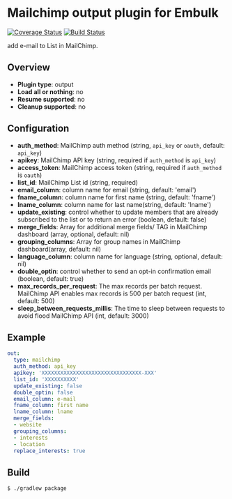 # Mailchimp output plugin for Embulk
[![Coverage Status](https://coveralls.io/repos/treasure-data/embulk-output-mailchimp/badge.svg?branch=master&service=github)](https://coveralls.io/github/treasure-data/embulk-output-mailchimp?branch=master)
[![Build Status](https://travis-ci.org/treasure-data/embulk-output-mailchimp.svg)](https://travis-ci.org/treasure-data/embulk-output-mailchimp?branch=master)

add e-mail to List in MailChimp.

## Overview

* **Plugin type**: output
* **Load all or nothing**: no
* **Resume supported**: no
* **Cleanup supported**: no

## Configuration

- **auth_method**: MailChimp auth method (string, `api_key` or `oauth`, default: `api_key`)
- **apikey**: MailChimp API key (string, required if `auth_method` is `api_key`)
- **access_token**: MailChimp access token (string, required if `auth_method` is `oauth`)
- **list_id**: MailChimp List id (string, required)
- **email_column**: column name for email (string, default: 'email')
- **fname_column**: column name for first name (string, default: 'fname')
- **lname_column**: column name for last name(string, default: 'lname')
- **update_existing**: control whether to update members that are already subscribed to the list or to return an error (boolean, default: false)
- **merge_fields**: Array for additional merge fields/ TAG in MailChimp dashboard (array, optional, default: nil)
- **grouping_columns**: Array for group names in MailChimp dashboard(array, default: nil)
- **language_column**: column name for language (string, optional, default: nil)
- **double_optin**: control whether to send an opt-in confirmation email (boolean, default: true)
- **max_records_per_request**: The max records per batch request. MailChimp API enables max records is 500 per batch request (int, default: 500)
- **sleep_between_requests_millis**: The time to sleep between requests to avoid flood MailChimp API (int, default: 3000)

## Example

```yaml
out:
  type: mailchimp
  auth_method: api_key
  apikey: 'XXXXXXXXXXXXXXXXXXXXXXXXXXXXXXXX-XXX'
  list_id: 'XXXXXXXXXX'
  update_existing: false
  double_optin: false
  email_column: e-mail
  fname_column: first name
  lname_column: lname
  merge_fields:
  - website
  grouping_columns:
  - interests
  - location
  replace_interests: true
```

## Build

```
$ ./gradlew package
```
